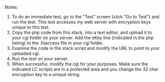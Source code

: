 Notes:
1. To do an immediate test, go to the "Test" screen (click "Go to Test") and run the test. This test accesses my web server with encryption keys unique to this test.
2. Copy the php code from this stack, into a text editor, and upload it to your cgi folder on your server. Add the eKey line (indicated in the php listing) to the  .htaccess file in your cgi folder.
3. Examine the code in the stack script and modify the URL to point to your uploaded cgi.
4. Run the test on your server.
5. When successful, modify the cgi for your purposes. Make sure the indicated LC scripts are in a protected area and you change the 32 char encryption key to a unique string.
